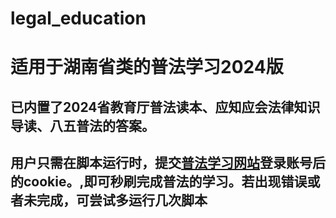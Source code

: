 # legal_education
<h1>适用于湖南省类的普法学习2024版</h1>
<h2>已内置了2024省教育厅普法读本、应知应会法律知识导读、八五普法的答案。</h2>
<h2>用户只需在脚本运行时，提交<a href="http://hn.12348.gov.cn/ucenter/#/login?redirect=http%3A%2F%2Fhn.12348.gov.cn%2Ffxmain%2Fstudy%3Fbiz%3Dfxmain">普法学习网站</a><b>登录账号后的cookie</b>。,即可秒刷完成普法的学习。若出现错误或者未完成，可尝试多运行几次脚本</h2>
